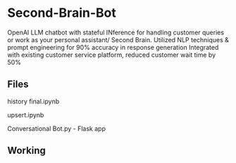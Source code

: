 # Second-Brain-Bot
 OpenAI LLM chatbot with stateful INference for handling customer queries or work as your personal assistant/ Second Brain. Utilized NLP techniques &amp; prompt engineering for 90% accuracy in response generation Integrated with existing customer service platform, reduced customer wait time by 50%
 
## Files
history final.ipynb


upsert.ipynb

Conversational Bot.py - Flask app

## Working
